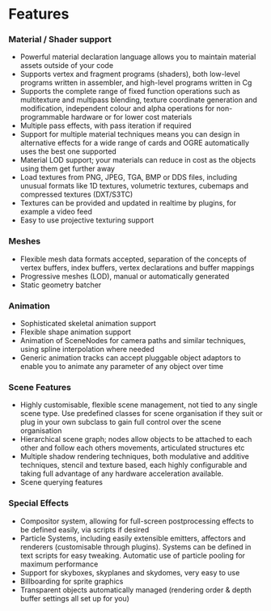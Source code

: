 # Features #

### Material / Shader support ###
  * Powerful material declaration language allows you to maintain material assets outside of your code
  * Supports vertex and fragment programs (shaders), both low-level programs written in assembler, and high-level programs written in Cg
  * Supports the complete range of fixed function operations such as multitexture and multipass blending, texture coordinate generation and modification, independent colour and alpha operations for non-programmable hardware or for lower cost materials
  * Multiple pass effects, with pass iteration if required
  * Support for multiple material techniques means you can design in alternative effects for a wide range of cards and OGRE automatically uses the best one supported
  * Material LOD support; your materials can reduce in cost as the objects using them get further away
  * Load textures from PNG, JPEG, TGA, BMP or DDS files, including unusual formats like 1D textures, volumetric textures, cubemaps and compressed textures (DXT/S3TC)
  * Textures can be provided and updated in realtime by plugins, for example a video feed
  * Easy to use projective texturing support

### Meshes ###
  * Flexible mesh data formats accepted, separation of the concepts of vertex buffers, index buffers, vertex declarations and buffer mappings
  * Progressive meshes (LOD), manual or automatically generated
  * Static geometry batcher

### Animation ###
  * Sophisticated skeletal animation support
  * Flexible shape animation support
  * Animation of SceneNodes for camera paths and similar techniques, using spline interpolation where needed
  * Generic animation tracks can accept pluggable object adaptors to enable you to animate any parameter of any object over time

### Scene Features ###
  * Highly customisable, flexible scene management, not tied to any single scene type. Use predefined classes for scene organisation if they suit or plug in your own subclass to gain full control over the scene organisation
  * Hierarchical scene graph; nodes allow objects to be attached to each other and follow each others movements, articulated structures etc
  * Multiple shadow rendering techniques, both modulative and additive techniques, stencil and texture based, each highly configurable and taking full advantage of any hardware acceleration available.
  * Scene querying features

### Special Effects ###
  * Compositor system, allowing for full-screen postprocessing effects to be defined easily, via scripts if desired
  * Particle Systems, including easily extensible emitters, affectors and renderers (customisable through plugins). Systems can be defined in text scripts for easy tweaking. Automatic use of particle pooling for maximum performance
  * Support for skyboxes, skyplanes and skydomes, very easy to use
  * Billboarding for sprite graphics
  * Transparent objects automatically managed (rendering order & depth buffer settings all set up for you)